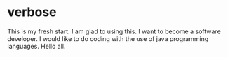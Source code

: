 # verbose
This is my fresh start. I am glad to using this.
I want to become a software developer. I would like to do coding with the use of java programming languages.
Hello all.

